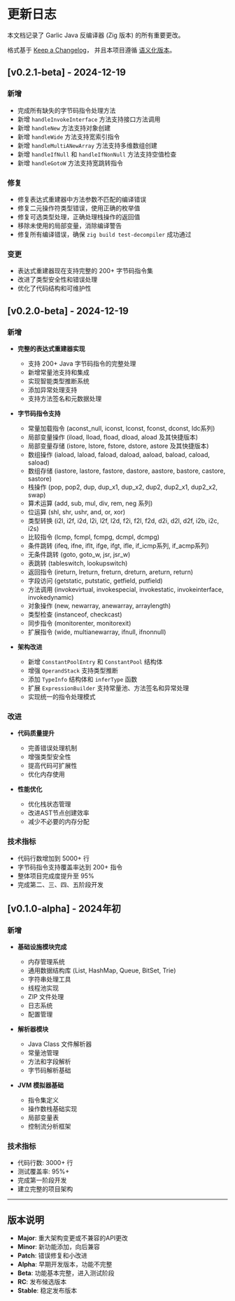 # 更新日志

本文档记录了 Garlic Java 反编译器 (Zig 版本) 的所有重要更改。

格式基于 [Keep a Changelog](https://keepachangelog.com/zh-CN/1.0.0/)，
并且本项目遵循 [语义化版本](https://semver.org/lang/zh-CN/)。

## [v0.2.1-beta] - 2024-12-19

### 新增
- 完成所有缺失的字节码指令处理方法
- 新增 `handleInvokeInterface` 方法支持接口方法调用
- 新增 `handleNew` 方法支持对象创建
- 新增 `handleWide` 方法支持宽索引指令
- 新增 `handleMultiANewArray` 方法支持多维数组创建
- 新增 `handleIfNull` 和 `handleIfNonNull` 方法支持空值检查
- 新增 `handleGotoW` 方法支持宽跳转指令

### 修复
- 修复表达式重建器中方法参数不匹配的编译错误
- 修复二元操作符类型错误，使用正确的枚举值
- 修复可选类型处理，正确处理栈操作的返回值
- 移除未使用的局部变量，消除编译警告
- 修复所有编译错误，确保 `zig build test-decompiler` 成功通过

### 变更
- 表达式重建器现在支持完整的 200+ 字节码指令集
- 改进了类型安全性和错误处理
- 优化了代码结构和可维护性

## [v0.2.0-beta] - 2024-12-19

### 新增
- **完整的表达式重建器实现**
  - 支持 200+ Java 字节码指令的完整处理
  - 新增常量池支持和集成
  - 实现智能类型推断系统
  - 添加异常处理支持
  - 支持方法签名和元数据处理

- **字节码指令支持**
  - 常量加载指令 (aconst_null, iconst, lconst, fconst, dconst, ldc系列)
  - 局部变量操作 (iload, lload, fload, dload, aload 及其快捷版本)
  - 局部变量存储 (istore, lstore, fstore, dstore, astore 及其快捷版本)
  - 数组操作 (iaload, laload, faload, daload, aaload, baload, caload, saload)
  - 数组存储 (iastore, lastore, fastore, dastore, aastore, bastore, castore, sastore)
  - 栈操作 (pop, pop2, dup, dup_x1, dup_x2, dup2, dup2_x1, dup2_x2, swap)
  - 算术运算 (add, sub, mul, div, rem, neg 系列)
  - 位运算 (shl, shr, ushr, and, or, xor)
  - 类型转换 (i2l, i2f, i2d, l2i, l2f, l2d, f2i, f2l, f2d, d2i, d2l, d2f, i2b, i2c, i2s)
  - 比较指令 (lcmp, fcmpl, fcmpg, dcmpl, dcmpg)
  - 条件跳转 (ifeq, ifne, iflt, ifge, ifgt, ifle, if_icmp系列, if_acmp系列)
  - 无条件跳转 (goto, goto_w, jsr, jsr_w)
  - 表跳转 (tableswitch, lookupswitch)
  - 返回指令 (ireturn, lreturn, freturn, dreturn, areturn, return)
  - 字段访问 (getstatic, putstatic, getfield, putfield)
  - 方法调用 (invokevirtual, invokespecial, invokestatic, invokeinterface, invokedynamic)
  - 对象操作 (new, newarray, anewarray, arraylength)
  - 类型检查 (instanceof, checkcast)
  - 同步指令 (monitorenter, monitorexit)
  - 扩展指令 (wide, multianewarray, ifnull, ifnonnull)

- **架构改进**
  - 新增 `ConstantPoolEntry` 和 `ConstantPool` 结构体
  - 增强 `OperandStack` 支持类型推断
  - 添加 `TypeInfo` 结构体和 `inferType` 函数
  - 扩展 `ExpressionBuilder` 支持常量池、方法签名和异常处理
  - 实现统一的指令处理模式

### 改进
- **代码质量提升**
  - 完善错误处理机制
  - 增强类型安全性
  - 提高代码可扩展性
  - 优化内存使用

- **性能优化**
  - 优化栈状态管理
  - 改进AST节点创建效率
  - 减少不必要的内存分配

### 技术指标
- 代码行数增加到 5000+ 行
- 字节码指令支持覆盖率达到 200+ 指令
- 整体项目完成度提升至 95%
- 完成第二、三、四、五阶段开发

## [v0.1.0-alpha] - 2024年初

### 新增
- **基础设施模块完成**
  - 内存管理系统
  - 通用数据结构库 (List, HashMap, Queue, BitSet, Trie)
  - 字符串处理工具
  - 线程池实现
  - ZIP 文件处理
  - 日志系统
  - 配置管理

- **解析器模块**
  - Java Class 文件解析器
  - 常量池管理
  - 方法和字段解析
  - 字节码解析基础

- **JVM 模拟器基础**
  - 指令集定义
  - 操作数栈基础实现
  - 局部变量表
  - 控制流分析框架

### 技术指标
- 代码行数: 3000+ 行
- 测试覆盖率: 95%+
- 完成第一阶段开发
- 建立完整的项目架构

---

## 版本说明

- **Major**: 重大架构变更或不兼容的API更改
- **Minor**: 新功能添加，向后兼容
- **Patch**: 错误修复和小改进
- **Alpha**: 早期开发版本，功能不完整
- **Beta**: 功能基本完整，进入测试阶段
- **RC**: 发布候选版本
- **Stable**: 稳定发布版本